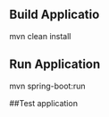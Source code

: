 ## Build Applicatio

mvn clean install

## Run Application

mvn spring-boot:run

##Test application
